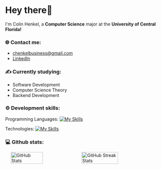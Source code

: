 # Hey there👋

I'm Colin Henkel, a **Computer Science** major at the **University of Central Florida!**

### 🌐 Contact me:

- chenkelbusiness@gmail.com
- [LinkedIn](https://www.linkedin.com/in/colin-henkel/)

### ✍️ Currently studying:

- Software Development
- Computer Science Theory
- Backend Development

### ⚙️ Development skills:

Programming Languages: [![My Skills](https://skillicons.dev/icons?i=c,c#,cpp,java,kotlin,python,sql,php,json,js,ts)](https://skillicons.dev)

Technologies: [![My Skills](https://skillicons.dev/icons?i=aws,azure,linux,mongodb,mysql,react)](https://skillicons.dev)

### 💻 Github stats:

<div style="display: flex; justify-content: center;">
    <img src="https://github-readme-stats.vercel.app/api?username=ColinHenkel&show_icons=true&theme=radical" alt="GitHub Stats" style="width: 45%;">
    <img src="https://github-readme-streak-stats.herokuapp.com/?user=ColinHenkel&theme=dark" alt="GitHub Streak Stats" style="width: 48%;">
</div>
